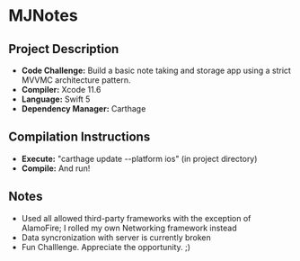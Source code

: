 # MJNotes

## Project Description
- **Code Challenge:**  Build a basic note taking and storage app using a strict MVVMC architecture pattern. 
- **Compiler:**  Xcode 11.6
- **Language:**  Swift 5
- **Dependency Manager:**  Carthage

## Compilation Instructions
- **Execute:**  "carthage update --platform ios" (in project directory)
- **Compile:**  And run!

## Notes
- Used all allowed third-party frameworks with the exception of AlamoFire; I rolled my own Networking framework instead
- Data syncronization with server is currently broken
- Fun Challlenge. Appreciate the opportunity. ;)
